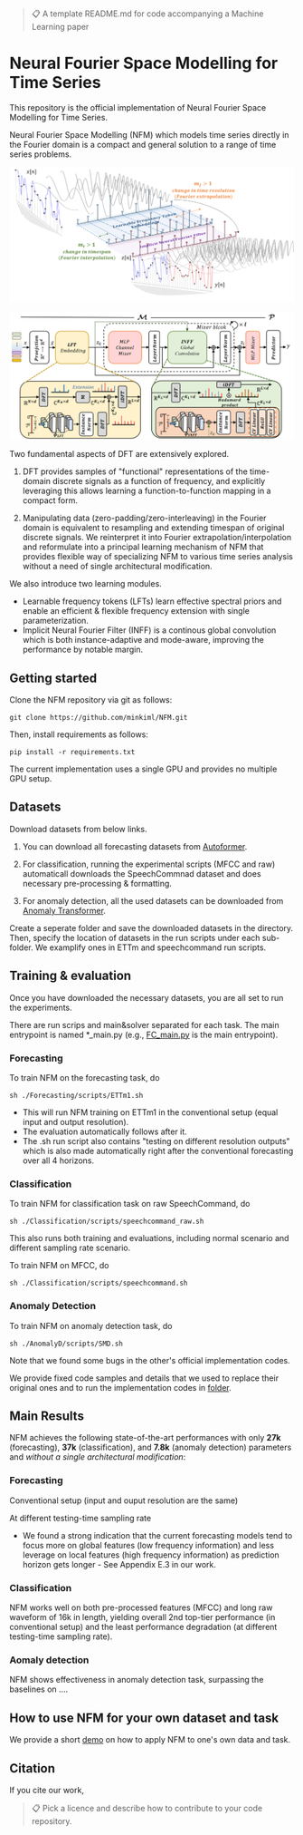 >📋  A template README.md for code accompanying a Machine Learning paper

# Neural Fourier Space Modelling for Time Series

This repository is the official implementation of Neural Fourier Space Modelling for Time Series.
<!-- [Neural Fourier Space Modelling for Time Series](https://arxiv.org/abs/2030.12345).  -->

Neural Fourier Space Modelling (NFM) which models time series directly in the Fourier domain is a compact and general solution to a range of time series problems. 

![Overall workflow](images/workflow2.png)

![Overall architecture](images/arch.png)

Two fundamental aspects of DFT are extensively explored.
1) DFT provides samples of "functional" representations of the time-domain discrete signals as a function of frequency, and explicitly leveraging this allows learning a function-to-function mapping in a compact form.

2) Manipulating data (zero-padding/zero-interleaving) in the Fourier domain is equivalent to resampling and extending timespan of original discrete signals. We reinterpret it into Fourier extrapolation/interpolation and reformulate into a principal learning mechanism of NFM that provides flexible way of specializing NFM to various time series analysis without a need of single architectural modification.  


We also introduce two learning modules.  
- Learnable frequency tokens (LFTs) learn effective spectral priors and enable an efficient & flexible frequency extension with single parameterization.
- Implicit Neural Fourier Filter (INFF) is a continous global convolution which is both instance-adaptive and mode-aware, improving the performance by notable margin. 

## Getting started
Clone the NFM repository via git as follows:

```clone
git clone https://github.com/minkiml/NFM.git
```

Then, install requirements as follows:

```setup
pip install -r requirements.txt
```
The current implementation uses a single GPU and provides no multiple GPU setup. 
<!-- There is a sub-folder for each task, under which you can find all task-specific codes, e.g., dataloaders, trainer, run scripts, etc.   -->

## Datasets
Download datasets from below links. 

1. You can download all forecasting datasets from [Autoformer](https://drive.google.com/drive/folders/1ZOYpTUa82_jCcxIdTmyr0LXQfvaM9vIy).

2. For classification, running the experimental scripts (MFCC and raw) automaticall downloads the SpeechCommnad dataset and does necessary pre-processing & formatting.

3. For anomaly detection, all the used datasets can be downloaded from [Anomaly Transformer](https://drive.google.com/drive/folders/1gisthCoE-RrKJ0j3KPV7xiibhHWT9qRm).

Create a seperate folder and save the downloaded datasets in the directory. Then, specify the location of datasets in the run scripts under each sub-folder.
We examplify ones in ETTm and speechcommand run scripts.

## Training & evaluation
Once you have downloaded the necessary datasets, you are all set to run the experiments.

There are run scrips and main&solver separated for each task. The main entrypoint is named *_main.py (e.g., [FC_main.py](FC_main.py) is the main entrypoint).    

### Forecasting
To train NFM on the forecasting task, do
```trainf
sh ./Forecasting/scripts/ETTm1.sh
```
- This will run NFM training on ETTm1 in the conventional setup (equal input and output resolution).
- The evaluation automatically follows after it.
- The .sh run script also contains "testing on different resolution outputs" which is also made automatically right after the conventional forecasting over all 4 horizons. 

### Classification
To train NFM for classification task on raw SpeechCommand, do 

```trainc
sh ./Classification/scripts/speechcommand_raw.sh 
```
This also runs both training and evaluations, including normal scenario and different sampling rate scenario.  


To train NFM on MFCC, do 
```trainc
sh ./Classification/scripts/speechcommand.sh 
```

### Anomaly Detection
To train NFM on anomaly detection task, do
```traina
sh ./AnomalyD/scripts/SMD.sh 
```

Note that we found some bugs in the other's official implementation codes. 

We provide fixed code samples and details that we used to replace their original ones and to run the implementation codes in [folder](etc).

## Main Results

NFM achieves the following state-of-the-art performances with only **27k** (forecasting), **37k** (classification), and **7.8k** (anomaly detection) parameters and *without a single architectural modification*:

### Forecasting

Conventional setup (input and ouput resolution are the same)



At different testing-time sampling rate



- We found a strong indication that the current forecasting models tend to focus more on global features (low frequency information) and less leverage on local features (high frequency information) as prediction horizon gets longer - See Appendix E.3 in our work. 

### Classification 
NFM works well on both pre-processed features (MFCC) and long raw waveform of 16k in length, yielding overall 2nd top-tier performance (in conventional setup) and the least performance degradation (at different testing-time sampling rate).


### Aomaly detection
NFM shows effectiveness in anomaly detection task, surpassing the baselines on ....

## How to use NFM for your own dataset and task
We provide a short [demo](demo/simple_demo.ipynb) on how to apply NFM to one's own data and task.

## Citation
If you cite our work, 
>📋  Pick a licence and describe how to contribute to your code repository. 
<!-- 
## Contact
If you have any queries, please email us (mkim332@aucklanduni.ac.nz). -->
